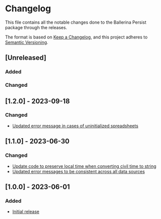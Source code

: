 # Changelog
This file contains all the notable changes done to the Ballerina Persist package through the releases.

The format is based on [Keep a Changelog](https://keepachangelog.com/en/1.0.0/),
and this project adheres to [Semantic Versioning](https://semver.org/spec/v2.0.0.html).

## [Unreleased]

### Added

### Changed

## [1.2.0] - 2023-09-18

### Changed
- [Updated error message in cases of uninitialized spreadsheets](https://github.com/ballerina-platform/ballerina-standard-library/issues/4505)

## [1.1.0] - 2023-06-30

### Changed
- [Update code to preserve local time when converting civil time to string](https://github.com/ballerina-platform/ballerina-standard-library/issues/4575)
- [Updated error messages to be consistent across all data sources](https://github.com/ballerina-platform/ballerina-standard-library/issues/4360)

## [1.0.0] - 2023-06-01

### Added
- [Initial release](https://github.com/ballerina-platform/ballerina-standard-library/issues/4488)

